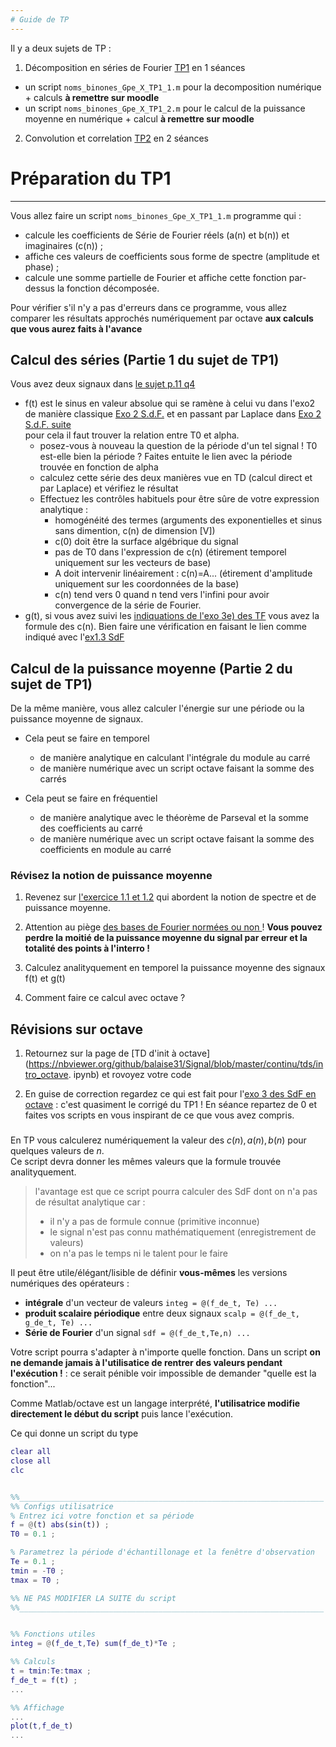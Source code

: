 ```yaml
---
# Guide de TP
---
```



Il y a deux sujets de TP :

1. Décomposition en séries de Fourier [TP1](https://moodle.insa-toulouse.fr/mod/resource/view.php?id=24774) en 1 séances
  - un script `noms_binones_Gpe_X_TP1_1.m` pour la decomposition numérique + calculs **à remettre sur moodle**
  - un script `noms_binones_Gpe_X_TP1_2.m` pour le calcul de la puissance moyenne en numérique + calcul **à remettre sur moodle**
    
2. Convolution et correlation [TP2](https://moodle.insa-toulouse.fr/mod/resource/view.php?id=24774) en 2 séances



# Préparation du TP1
---

Vous allez faire un script `noms_binones_Gpe_X_TP1_1.m` programme qui :
- calcule les coefficients de Série de Fourier réels (a(n) et b(n)) et imaginaires (c(n)) ;
- affiche ces valeurs de coefficients sous forme de spectre (amplitude et phase) ;
- calcule une somme partielle de Fourier et affiche cette fonction par-dessus la fonction décomposée.

Pour vérifier s'il n'y a pas d'erreurs dans ce programme, vous allez comparer les résultats approchés numériquement par octave **aux calculs que vous aurez faits à l'avance**

## Calcul des séries (Partie 1 du sujet de TP1)

Vous avez deux signaux dans [le sujet p.11 q4](https://moodle.insa-toulouse.fr/mod/resource/view.php?id=24774#page=11)
- f(t) est le sinus en valeur absolue qui se ramène à celui vu dans l'exo2 de manière classique [Exo 2 S.d.F.](https://nbviewer.org/github/balaise31/Signal/blob/master/continu/tds/ch5_s6_series.ipynb#Exercice-2-:) et en passant par Laplace dans [Exo 2 S.d.F. suite](https://nbviewer.org/github/balaise31/Signal/blob/master/continu/tds/ch5_s9_series.ipynb#Faire-le-lien-avec-Laplace-(exo-2))  
pour cela il faut trouver la relation entre T0 et alpha.
  - posez-vous à nouveau la question de la période d'un tel signal ! T0 est-elle bien la période ? Faites entuite le lien avec la période trouvée en fonction de alpha   
  - calculez cette série des deux manières vue en TD (calcul direct et par Laplace) et vérifiez le résultat
  - Effectuez les contrôles habituels pour être sûre de votre expression analytique :
    + homogénéité des termes (arguments des exponentielles et sinus sans dimention, c(n) de dimension [V])
    + c(0) doit être la surface algébrique du signal
    + pas de T0 dans l'expression de c(n) (étirement temporel uniquement sur les vecteurs de base)
    + A doit intervenir linéairement : c(n)=A... (étirement d'amplitude uniquement sur les coordonnées de la base)
    + c(n) tend vers 0 quand n tend vers l'infini pour avoir convergence de la série de Fourier.
- g(t), si vous avez suivi les [indiquations de l'exo 3e) des TF](https://nbviewer.org/github/balaise31/Signal/blob/master/continu/tds/ch6_tf.ipynb#Exercice-3) vous avez la formule des c(n). Bien faire une vérification en faisant le lien comme indiqué avec l'[ex1.3 SdF](https://moodle.insa-toulouse.fr/mod/resource/view.php?id=24741#page=95)

## Calcul de la puissance moyenne (Partie 2 du sujet de TP1)

De la même manière, vous allez calculer l'énergie sur une période ou la puissance moyenne de signaux.  

- Cela peut se faire en temporel
  + de manière analytique en calculant l'intégrale du module au carré
  + de manière numérique avec un script octave faisant la somme des carrés 

- Cela peut se faire en fréquentiel
  + de manière analytique avec le théorème de Parseval et la somme des coefficients au carré
  + de manière numérique avec un script octave faisant la somme des coefficients en module au carré

### Révisez la notion de puissance moyenne 

1. Revenez sur [l'exercice 1.1 et 1.2](https://nbviewer.org/github/balaise31/Signal/blob/master/continu/tds/ch5_s9_series.ipynb#Exercice-1.1-et-1.2) qui abordent la notion de spectre et de puissance moyenne.

2. Attention au piège [des bases de Fourier normées ou non ](https://nbviewer.org/github/balaise31/Signal/blob/master/continu/tds/intro_series.ipynb#Coefs-de-Fourier-avec-une-base-imaginaire-norm%C3%A9e-:-c(n)) ! **Vous pouvez perdre la moitié de la puissance moyenne du signal par erreur et la totalité des points à l'interro !**

3. Calculez analityquement en temporel la puissance moyenne des signaux f(t) et g(t)

4. Comment faire ce calcul avec octave ?

## Révisions sur octave

1. Retournez sur la page de [TD d'init à octave](https://nbviewer.org/github/balaise31/Signal/blob/master/continu/tds/intro_octave. ipynb) et rovoyez votre code

2. En guise de correction regardez ce qui est fait pour l'[exo 3 des SdF en octave](https://nbviewer.org/github/balaise31/Signal/blob/master/continu/tds/Series_exo3_pour_TP.ipynb) : c'est quasiment le corrigé du TP1 ! En séance repartez de 0 et faites vos scripts en vous inspirant de ce que vous avez compris.

### 
En TP vous calculerez numériquement la valeur des $c(n), a(n), b(n)$ pour quelques valeurs de $n$.  
Ce script devra donner les mêmes valeurs que la formule trouvée analityquement.

> l'avantage est que ce script pourra calculer des SdF dont on n'a pas de résultat analytique car :
> - il n'y a pas de formule connue (primitive inconnue)
> - le signal n'est pas connu mathématiquement (enregistrement de valeurs)
> - on n'a pas le temps ni le talent pour le faire 

Il peut être utile/élégant/lisible de définir **vous-mêmes** les versions numériques des opérateurs :
- **intégrale** d'un vecteur de valeurs `integ = @(f_de_t, Te) ...` 
- **produit scalaire périodique** entre deux signaux `scalp = @(f_de_t, g_de_t, Te) ...` 
- **Série de Fourier** d'un signal `sdf = @(f_de_t,Te,n) ...`

Votre script pourra s'adapter à n'importe quelle fonction. Dans un script **on ne demande jamais à l'utilisatice de rentrer des valeurs pendant l'exécution !** : ce serait pénible voir impossible de demander "quelle est la fonction"...

Comme Matlab/octave est un langage interprété, **l'utilisatrice modifie directement le début du script** puis lance l'exécution.

Ce qui donne un script du type 

```matlab
clear all
close all
clc 


%%____________________________________________________________________
%% Configs utilisatrice
% Entrez ici votre fonction et sa période
f = @(t) abs(sin(t)) ;
T0 = 0.1 ;

% Parametrez la période d'échantillonage et la fenêtre d'observation 
Te = 0.1 ;
tmin = -T0 ; 
tmax = T0 ;

%% NE PAS MODIFIER LA SUITE du script
%%____________________________________________________________________


%% Fonctions utiles
integ = @(f_de_t,Te) sum(f_de_t)*Te ;

%% Calculs 
t = tmin:Te:tmax ;
f_de_t = f(t) ;
...

%% Affichage
...
plot(t,f_de_t)
...


```